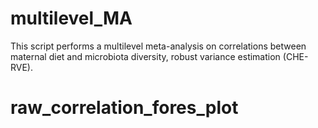 # multilevel_MA
This script performs a multilevel meta-analysis on correlations between maternal diet and microbiota diversity,  robust variance estimation (CHE-RVE).

# raw_correlation_fores_plot

